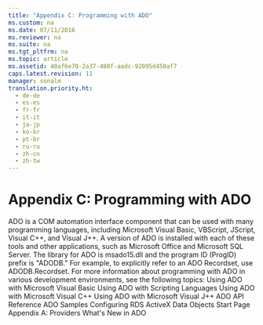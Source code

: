 ```yaml
---
title: "Appendix C: Programming with ADO"
ms.custom: na
ms.date: 07/11/2016
ms.reviewer: na
ms.suite: na
ms.tgt_pltfrm: na
ms.topic: article
ms.assetid: 40af6e70-2a37-480f-aadc-92095d450af7
caps.latest.revision: 11
manager: sonalm
translation.priority.ht: 
  - de-de
  - es-es
  - fr-fr
  - it-it
  - ja-jp
  - ko-kr
  - pt-br
  - ru-ru
  - zh-cn
  - zh-tw
---
```

# Appendix C: Programming with ADO
<?xml version="1.0" encoding="utf-8"?>
<developerReferenceWithoutSyntaxDocument xmlns="http://ddue.schemas.microsoft.com/authoring/2003/5" xmlns:xlink="http://www.w3.org/1999/xlink" xmlns:xsi="http://www.w3.org/2001/XMLSchema-instance" xsi:schemaLocation="http://ddue.schemas.microsoft.com/authoring/2003/5 http://dduestorage.blob.core.windows.net/ddueschema/developer.xsd">
  <introduction>
    <para>ADO is a COM automation interface component that can be used with many programming languages, including Microsoft Visual Basic, VBScript, JScript, Visual C++, and Visual J++. A version of ADO is installed with each of these tools and other applications, such as Microsoft Office and Microsoft SQL Server. </para>
    <para>The library for ADO is msado15.dll and the program ID (ProgID) prefix is "ADODB." For example, to explicitly refer to an ADO <legacyLink xlink:href="ede1415f-c3df-4cc5-a05b-2576b2b84b60">Recordset</legacyLink>, use <codeInline>ADODB.Recordset</codeInline>.</para>
    <para>For more information about programming with ADO in various development environments, see the following topics:</para>
    <list class="bullet">
      <listItem>
        <para>
          <legacyLink xlink:href="9dfb6784-037d-4f9d-bb7f-b506b4498573">Using ADO with Microsoft Visual Basic</legacyLink>
        </para>
      </listItem>
      <listItem>
        <para>
          <legacyLink xlink:href="76fc4d00-0c9f-422b-af5c-af6ed8fb29d8">Using ADO with Scripting Languages</legacyLink> </para>
      </listItem>
      <listItem>
        <para>
          <legacyLink xlink:href="07d25fc0-4958-4e12-b616-36257ead812b">Using ADO with Microsoft Visual C++</legacyLink> </para>
      </listItem>
      <listItem>
        <para>
          <legacyLink xlink:href="15542c35-3bf7-4d5f-a3b2-3a5cff286987">Using ADO with Microsoft Visual J++</legacyLink>
        </para>
      </listItem>
    </list>
  </introduction>
  <relatedTopics>
<link xlink:href="bfd96a4b-c913-45aa-9e4c-ec86ac364f3a">ADO API Reference</link>
<link xlink:href="1582e411-55ac-40f0-bd3d-9a10654e4b67">ADO Samples</link>
<link xlink:href="5dd48483-858a-48c2-98ce-f2359abe1f59">Configuring RDS</link>
<link xlink:href="2fa6237b-44b8-4b6c-9952-5acd80a54e20">ActiveX Data Objects Start Page</link>
<link xlink:href="e2581b47-b11e-4e1e-b96c-d39c77c5b48a">Appendix A: Providers</link>
<link xlink:href="667673f2-3151-432b-894a-3fc60b704ea4">What's New in ADO</link>
</relatedTopics>
</developerReferenceWithoutSyntaxDocument>